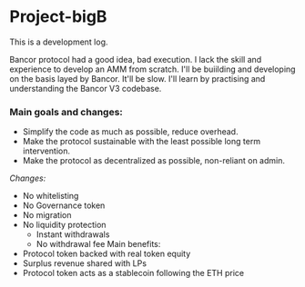 # Project-bigB
This is a development log.

Bancor protocol had a good idea, bad execution. I lack the skill and experience to develop an AMM from scratch. I'll be buiilding and developing on the basis layed by Bancor.
It'll be slow. I'll learn by practising and understanding the Bancor V3 codebase.

### Main goals and changes:
- Simplify the code as much as possible, reduce overhead.
- Make the protocol sustainable with the least possible long term intervention.
- Make the protocol as decentralized as possible, non-reliant on admin.

*Changes:*
- No whitelisting
- No Governance token
- No migration
- No liquidity protection
    - Instant withdrawals
    - No withdrawal fee
Main benefits:
- Protocol token backed with real token equity
- Surplus revenue shared with LPs
- Protocol token acts as a stablecoin following the ETH price
